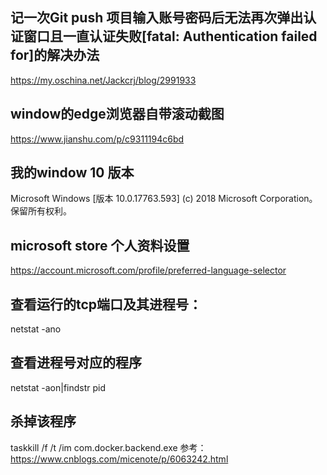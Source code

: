 <!-- toc -->
## 记一次Git push 项目输入账号密码后无法再次弹出认证窗口且一直认证失败[fatal: Authentication failed for]的解决办法
https://my.oschina.net/Jackcrj/blog/2991933

## window的edge浏览器自带滚动截图
https://www.jianshu.com/p/c9311194c6bd

## 我的window 10 版本
Microsoft Windows [版本 10.0.17763.593]
(c) 2018 Microsoft Corporation。保留所有权利。

## microsoft store 个人资料设置
https://account.microsoft.com/profile/preferred-language-selector

## 查看运行的tcp端口及其进程号：
netstat -ano

## 查看进程号对应的程序
netstat -aon|findstr pid

## 杀掉该程序
taskkill /f /t /im com.docker.backend.exe
参考：
https://www.cnblogs.com/micenote/p/6063242.html
<!-- endtoc -->